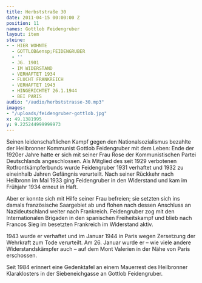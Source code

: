 ```yaml
---
title: Herbststraße 30
date: 2011-04-15 00:00:00 Z
position: 11
names: Gottlob Feidengruber
layout: item
steine:
- - HIER WOHNTE
  - GOTTLOB&ensp;FEIDENGRUBER
  - ''
  - JG. 1901
  - IM WIDERSTAND
  - VERHAFTET 1934
  - FLUCHT FRANKREICH
  - VERHAFTET 1943
  - HINGERICHTET 26.1.1944
  - BEI PARIS
audio: "/audio/herbststrasse-30.mp3"
images:
- "/uploads/feidengruber-gottlob.jpg"
x: 49.1381995
y: 9.225244999999973
---
```


Seinen leidenschaftlichen Kampf gegen den Nationalsozialismus bezahlte der Heilbronner Kommunist Gottlob Feidengruber mit dem Leben: Ende der 1920er Jahre hatte er sich mit seiner Frau Rose der Kommunistischen Partei Deutschlands angeschlossen. Als Mitglied des seit 1929 verbotenen Rotfrontkämpferbunds wurde Feidengruber 1931 verhaftet und 1932 zu eineinhalb Jahren Gefängnis verurteilt. Nach seiner Rückkehr nach Heilbronn im Mai 1933 ging Feidengruber in den Widerstand und kam im Frühjahr 1934 erneut in Haft.

Aber er konnte sich mit Hilfe seiner Frau befreien; sie setzten sich ins damals französische Saargebiet ab und flohen nach dessen Anschluss an Nazideutschland weiter nach Frankreich. Feidengruber zog mit den Internationalen Brigaden in den spanischen Freiheitskampf und blieb nach Francos Sieg im besetzten Frankreich im Widerstand aktiv.

1943 wurde er verhaftet und im Januar 1944 in Paris wegen Zersetzung der Wehrkraft zum Tode verurteilt. Am 26. Januar wurde er – wie viele andere Widerstandskämpfer auch – auf dem Mont Valerien in der Nähe von Paris erschossen.

Seit 1984 erinnert eine Gedenktafel an einem Mauerrest des Heilbronner Klaraklosters in der Siebeneichgasse an Gottlob Feidengruber.